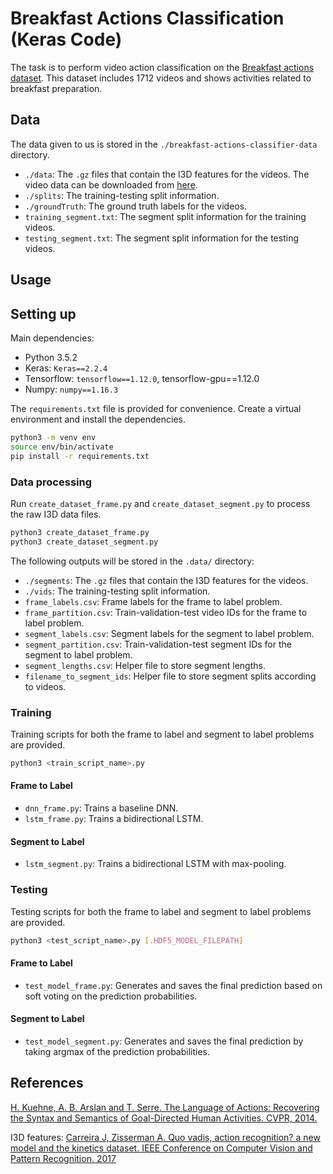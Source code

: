 # Breakfast Actions Classification (Keras Code)

The task is to perform video action classification on the [Breakfast actions dataset](https://serre-lab.clps.brown.edu/resource/breakfast-actions-dataset/). This dataset includes 1712 videos and shows activities related to breakfast preparation.

## Data

The data given to us is stored in the `./breakfast-actions-classifier-data` directory.

- `./data`: The `.gz` files that contain the I3D features for the videos. The video data can be downloaded from [here](https://drive.google.com/drive/folders/1KtpuFYRGXByf_9ICPsCbGRBoR_hLsruh).
- `./splits`: The training-testing split information.
- `./groundTruth`: The ground truth labels for the videos.
- `training_segment.txt`: The segment split information for the training videos.
- `testing_segment.txt`: The segment split information for the testing videos.

## Usage

## Setting up

Main dependencies:

- Python 3.5.2
- Keras: `Keras==2.2.4`
- Tensorflow: `tensorflow==1.12.0`, tensorflow-gpu==1.12.0
- Numpy: `numpy==1.16.3`

The `requirements.txt` file is provided for convenience. Create a virtual environment and install the dependencies.

```sh
python3 -m venv env
source env/bin/activate
pip install -r requirements.txt
```

### Data processing

Run `create_dataset_frame.py` and `create_dataset_segment.py` to process the raw I3D data files. 

```sh
python3 create_dataset_frame.py
python3 create_dataset_segment.py
```

The following outputs will be stored in the `.data/` directory:

- `./segments`: The `.gz` files that contain the I3D features for the videos.
- `./vids`: The training-testing split information.
- `frame_labels.csv`: Frame labels for the frame to label problem.
- `frame_partition.csv`: Train-validation-test video IDs for the frame to label problem.
- `segment_labels.csv`: Segment labels for the segment to label problem.
- `segment_partition.csv`: Train-validation-test segment IDs for the segment to label problem.
- `segment_lengths.csv`: Helper file to store segment lengths.
- `filename_to_segment_ids`: Helper file to store segment splits according to videos.

### Training

Training scripts for both the frame to label and segment to label problems are provided.

```sh
python3 <train_script_name>.py
```

#### Frame to Label

- `dnn_frame.py`: Trains a baseline DNN.
- `lstm_frame.py`: Trains a bidirectional LSTM.

#### Segment to Label

- `lstm_segment.py`: Trains a bidirectional LSTM with max-pooling.

### Testing

Testing scripts for both the frame to label and segment to label problems are provided.

```sh
python3 <test_script_name>.py [.HDF5_MODEL_FILEPATH]
```

#### Frame to Label

- `test_model_frame.py`: Generates and saves the final prediction based on soft voting on the prediction probabilities.

#### Segment to Label

- `test_model_segment.py`: Generates and saves the final prediction by taking argmax of the prediction probabilities.

## References

[H. Kuehne, A. B. Arslan and T. Serre. The Language of Actions: Recovering the Syntax and Semantics of Goal-Directed Human Activities. CVPR, 2014.](https://serre-lab.clps.brown.edu/wp-content/uploads/2014/05/paper_cameraReady-2.pdf)

I3D features: [Carreira J, Zisserman A. Quo vadis, action recognition? a new model and the kinetics dataset. IEEE Conference on Computer Vision and Pattern Recognition. 2017](https://arxiv.org/pdf/1705.07750.pdf)